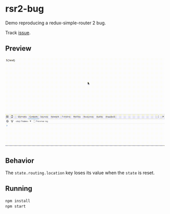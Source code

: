 # rsr2-bug
Demo reproducing a redux-simple-router 2 bug.

Track [issue](https://github.com/rackt/redux-simple-router/issues/207).

## Preview
![gif preview](preview.gif)

## Behavior
The `state.routing.location` key loses its value when the `state` is reset.

## Running
```bash
npm install
npm start
```
